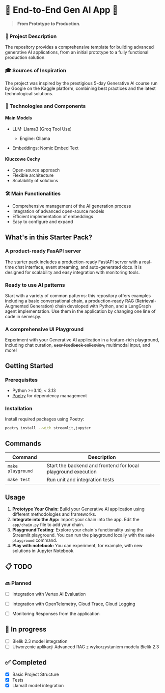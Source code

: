 # 🚀 End-to-End Gen AI App 🚀

> **From Prototype to Production.**

### 📝 Project Description
The repository provides a comprehensive template for building advanced generative AI applications, from an initial prototype to a fully functional production solution.

### 🎓 Sources of Inspiration
The project was inspired by the prestigious 5-day Generative AI course run by Google on the Kaggle platform, combining best practices and the latest technological solutions.

### 🧠 Technologies and Components
#### Main Models

* LLM: Llama3 (Groq Tool Use)

    * Engine: Ollama

* Embeddings: Nomic Embed Text

#### Kluczowe Cechy

* Open-source approach
* Flexible architecture
* Scalability of solutions

### 🛠️ Main Functionalities

* Comprehensive management of the AI ​​generation process
* Integration of advanced open-source models
* Efficient implementation of embeddings
* Easy to configure and expand

## What's in this Starter Pack?

### A product-ready FasAPI server

The starter pack includes a production-ready FastAPI server with a real-time chat interface, event streaming, and auto-generated docs. It is designed for scalability and easy integration with monitoring tools.

### Ready to use AI patterns

Start with a variety of common patterns: this repository offers examples including a basic conversational chain, a production-ready RAG (Retrieval-Augmented Generation) chain developed with Python, and a LangGraph agent implementation. Use them in the application by changing one line of code in server.py.

### A comprehensive UI Playground

Experiment with your Generative AI application in a feature-rich playground, including chat curation, ~~user feedback collection,~~ multimodal input, and more!

## Getting Started

### Prerequisites

- Python >=3.10, < 3.13
- [Poetry](https://python-poetry.org/docs/#installation) for dependency management

### Installation

Install required packages using Poetry:

```bash
poetry install --with streamlit,jupyter
```

## Commands

| Command              | Description                                                                                 |
| -------------------- | ------------------------------------------------------------------------------------------- |
| `make playground`    | Start the backend and frontend for local playground execution                               |
| `make test`          | Run unit and integration tests                                                              |

## Usage

1. **Prototype Your Chain:** Build your Generative AI application using different methodologies and frameworks.
2. **Integrate into the App:** Import your chain into the app. Edit the `app/chain.py` file to add your chain.
3. **Playground Testing:** Explore your chain's functionality using the Streamlit playground. You can run the playground locally with the `make playground` command.
4. **Play with notebook:** You can experiment, for example, with new solutions in Jupyter Notebook.


## 📋 TODO

### 🔜 Planned

- [ ] Integration with Vertex AI Evaluation

- [ ] Integration with OpenTelemetry, Cloud Trace, Cloud Logging

- [ ] Monitoring Responses from the application

## 🚧 In progress

- [ ] Bielik 2.3 model integration
- [ ] Utworzenie aplikacji Advanced RAG z wykorzystaniem modelu Bielik 2.3 

## ✅ Completed

- [x] Basic Project Structure
- [x] Tests
- [x] Llama3 model integration